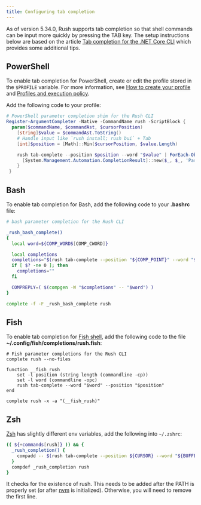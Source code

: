 ```yaml
---
title: Configuring tab completion
---
```


As of version 5.34.0, Rush supports tab completion so that shell commands can be input more quickly
by pressing the TAB key. The setup instructions below are based on the article
[Tab completion for the .NET Core CLI](https://docs.microsoft.com/en-us/dotnet/core/tools/enable-tab-autocomplete)
which provides some additional tips.

## PowerShell

To enable tab completion for PowerShell, create or edit the profile stored in the `$PROFILE` variable.
For more information, see
[How to create your profile](https://docs.microsoft.com/en-us/powershell/module/microsoft.powershell.core/about/about_profiles#how-to-create-a-profile)
and [Profiles and execution policy](https://docs.microsoft.com/en-us/powershell/module/microsoft.powershell.core/about/about_profiles#profiles-and-execution-policy).

Add the following code to your profile:

```powershell
# PowerShell parameter completion shim for the Rush CLI
Register-ArgumentCompleter -Native -CommandName rush -ScriptBlock {
  param($commandName, $commandAst, $cursorPosition)
    [string]$value = $commandAst.ToString()
    # Handle input like `rush install; rush bui` + Tab
    [int]$position = [Math]::Min($cursorPosition, $value.Length)

    rush tab-complete --position $position --word "$value" | ForEach-Object {
      [System.Management.Automation.CompletionResult]::new($_, $_, 'ParameterValue', $_)
    }
 }
```

## Bash

To enable tab completion for Bash, add the following code to your **.bashrc** file:

```bash
# bash parameter completion for the Rush CLI

_rush_bash_complete()
{
  local word=${COMP_WORDS[COMP_CWORD]}

  local completions
  completions="$(rush tab-complete --position "${COMP_POINT}" --word "${COMP_LINE}" 2>/dev/null)"
  if [ $? -ne 0 ]; then
    completions=""
  fi

  COMPREPLY=( $(compgen -W "$completions" -- "$word") )
}

complete -f -F _rush_bash_complete rush
```

## Fish

To enable tab completion for [Fish shell](https://fishshell.com/), add the following code to the file **~/.config/fish/completions/rush.fish**:

```fish
# Fish parameter completions for the Rush CLI
complete rush --no-files

function __fish_rush
	set -l position (string length (commandline -cp))
	set -l word (commandline -opc)
    rush tab-complete --word "$word" --position "$position"
end

complete rush -x -a "(__fish_rush)"
```

## Zsh

[Zsh](https://www.zsh.org/) has slightly different env variables, add the following into `~/.zshrc`:

```zsh
(( ${+commands[rush]} )) && {
  _rush_completion() {
    compadd -- $(rush tab-complete --position ${CURSOR} --word "${BUFFER}" 2>>/dev/null)
  }
  compdef _rush_completion rush
}
```

It checks for the existence of rush. This needs to be added after the PATH is properly set (or after [nvm](https://github.com/nvm-sh/nvm) is initialized). Otherwise, you will need to remove the first line.
